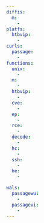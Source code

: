 ```yaml
---
diffis:
  m:
    -
platfs:
  htbvip:
    -
curls:
  passage:
    -
functions:
  unix:
    -
  m:
    -
  htbvip:
    -
  cve:
    -
  ep:
    -
  rce:
    -
  decode:
    -
  hc:
    -
  ssh:
    -
  be:
    -

wals:
  passagewu:
    -
  passagevi:
    -
---
```

